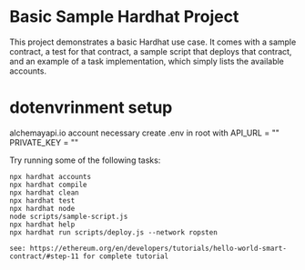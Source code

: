 # Basic Sample Hardhat Project

This project demonstrates a basic Hardhat use case. It comes with a sample contract, a test for that contract, a sample script that deploys that contract, and an example of a task implementation, which simply lists the available accounts.

# dotenvrinment setup
alchemayapi.io account necessary
create .env in root with
API_URL = "<alchemyapikey>"
PRIVATE_KEY = "<metamask ropsten network private key>"

Try running some of the following tasks:

```shell
npx hardhat accounts
npx hardhat compile
npx hardhat clean
npx hardhat test
npx hardhat node
node scripts/sample-script.js
npx hardhat help
npx hardhat run scripts/deploy.js --network ropsten

see: https://ethereum.org/en/developers/tutorials/hello-world-smart-contract/#step-11 for complete tutorial
```
